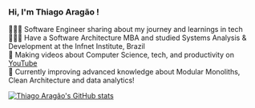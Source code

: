 ### Hi, I'm Thiago Aragão !

👩🏻‍💻 Software Engineer sharing about my journey and learnings in tech<br/>
👩🏻‍🎓 Have a Software Architecture MBA and studied Systems Analysis & Development at the Infnet Institute, Brazil<br/>
🎨 Making videos about Computer Science, tech, and productivity on [YouTube](https://www.youtube.com/@thiago.aragao)<br/>
💭 Currently improving advanced knowledge about Modular Monoliths, Clean Architecture and data analytics!<br/>

[![Thiago Aragão's GitHub stats](https://github-readme-stats.vercel.app/api?username=tbaragao&show_icons=true)](https://github.com/anuraghazra/github-readme-stats)
